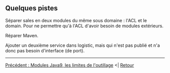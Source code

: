 ## Quelques pistes 

Séparer sales en deux modules du même sous domaine : l'ACL et le domain. Pour ne permettre qu'à l'ACL d'avoir besoin de modules extérieurs. 

Réparer Maven. 

Ajouter un deuxième service dans logistic, mais qui n'est pas publié et n'a donc pas besoin d'interface (de port).

---
[Précédent : Modules Java9, les limites de l'outillage](./boum.md)
<| [Retour](https://github.com/edouard-gv/ddd-java9) 

